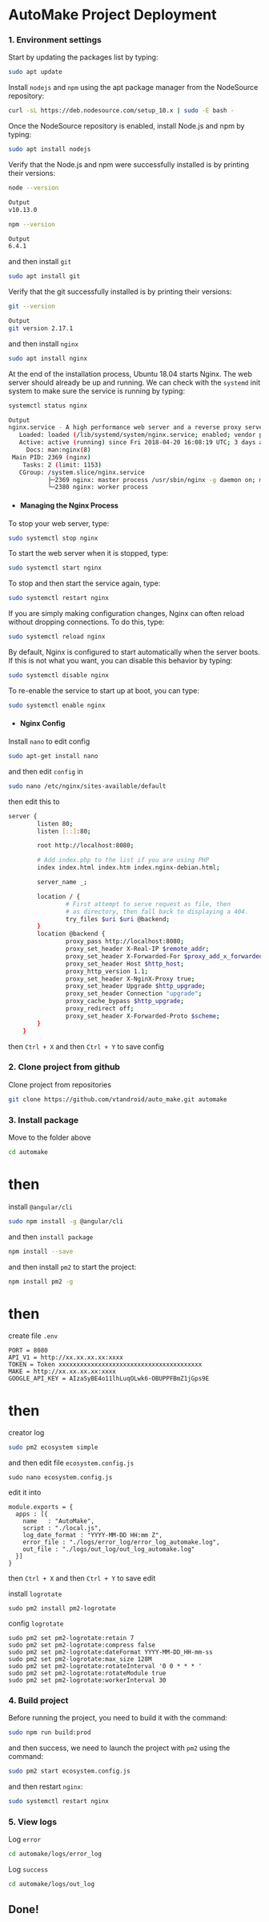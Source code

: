 # AutoMake Project Deployment
### 1. Environment settings

Start by updating the packages list by typing:
```sh
sudo apt update
```
Install ```nodejs``` and ```npm``` using the apt package manager from the NodeSource repository:
```sh
curl -sL https://deb.nodesource.com/setup_10.x | sudo -E bash -
```
Once the NodeSource repository is enabled, install Node.js and npm by typing:
```sh
sudo apt install nodejs
```
Verify that the Node.js and npm were successfully installed is by printing their versions:
```sh
node --version
```
```sh
Output
v10.13.0
```
```sh
npm --version
```
```sh
Output
6.4.1
```
and then install ```git``` 
```sh
sudo apt install git
```
Verify that the git successfully installed is by printing their versions:
```sh
git --version
```
```sh
Output
git version 2.17.1
```
and then install ```nginx```
```sh
sudo apt install nginx
```
At the end of the installation process, Ubuntu 18.04 starts Nginx. The web server should already be up and running.
We can check with the ```systemd``` init system to make sure the service is running by typing:
```sh
systemctl status nginx
```
```sh
Output
nginx.service - A high performance web server and a reverse proxy server
   Loaded: loaded (/lib/systemd/system/nginx.service; enabled; vendor preset: enabled)
   Active: active (running) since Fri 2018-04-20 16:08:19 UTC; 3 days ago
     Docs: man:nginx(8)
 Main PID: 2369 (nginx)
    Tasks: 2 (limit: 1153)
   CGroup: /system.slice/nginx.service
           ├─2369 nginx: master process /usr/sbin/nginx -g daemon on; master_process on;
           └─2380 nginx: worker process
```
- #### Managing the Nginx Process
To stop your web server, type:
```sh
sudo systemctl stop nginx
```
To start the web server when it is stopped, type:
```sh
sudo systemctl start nginx
```
To stop and then start the service again, type:
```sh
sudo systemctl restart nginx
```
If you are simply making configuration changes, Nginx can often reload without dropping connections. To do this, type:
```sh
sudo systemctl reload nginx
```
By default, Nginx is configured to start automatically when the server boots. If this is not what you want, you can disable this behavior by typing:
```sh
sudo systemctl disable nginx
```
To re-enable the service to start up at boot, you can type:
```sh
sudo systemctl enable nginx
```
- #### Nginx Config
Install ```nano``` to edit config
```sh
sudo apt-get install nano
```
and then edit ```config``` in
```sh
sudo nano /etc/nginx/sites-available/default
```
then edit this to
```sh
server {
        listen 80;
        listen [::]:80;

        root http://localhost:8080;

        # Add index.php to the list if you are using PHP
        index index.html index.htm index.nginx-debian.html;

        server_name _;

        location / {
                # First attempt to serve request as file, then
                # as directory, then fall back to displaying a 404.
                try_files $uri $uri @backend;
        }
        location @backend {
                proxy_pass http://localhost:8080;
                proxy_set_header X-Real-IP $remote_addr;
                proxy_set_header X-Forwarded-For $proxy_add_x_forwarded_for;
                proxy_set_header Host $http_host;
                proxy_http_version 1.1;
                proxy_set_header X-NginX-Proxy true;
                proxy_set_header Upgrade $http_upgrade;
                proxy_set_header Connection "upgrade";
                proxy_cache_bypass $http_upgrade;
                proxy_redirect off;
                proxy_set_header X-Forwarded-Proto $scheme;
        }
    }
```
then ```Ctrl + X``` and then ```Ctrl + Y``` to save config

### 2. Clone project from github
Clone project from repositories
```sh
git clone https://github.com/vtandroid/auto_make.git automake
```

### 3. Install package
Move to the folder above
```sh
cd automake
```

# then
install ```@angular/cli```
```sh
sudo npm install -g @angular/cli
```

and then ```install package```

```sh
npm install --save
```

and then install ```pm2``` to start the project:
```sh
npm install pm2 -g
```

# then
create file `.env`
```
PORT = 8080
API_V1 = http://xx.xx.xx.xx:xxxx
TOKEN = Token xxxxxxxxxxxxxxxxxxxxxxxxxxxxxxxxxxxxxxxx
MAKE = http://xx.xx.xx.xx:xxxx
GOOGLE_API_KEY = AIzaSyBE4o11lhLuqOLwk6-OBUPPFBmZ1jGps9E
```

# then
creator log
```sh
sudo pm2 ecosystem simple
```
and then edit file ```ecosystem.config.js```
```
sudo nano ecosystem.config.js
```
edit it into
```
module.exports = {
  apps : [{
    name   : "AutoMake",
    script : "./local.js",
    log_date_format : "YYYY-MM-DD HH:mm Z",
    error_file : "./logs/error_log/error_log_automake.log",
    out_file : "./logs/out_log/out_log_automake.log"
  }]
}
```
then ```Ctrl + X``` and then ```Ctrl + Y``` to save edit

install ```logrotate```
```
sudo pm2 install pm2-logrotate
```

config ```logrotate```
```
sudo pm2 set pm2-logrotate:retain 7
sudo pm2 set pm2-logrotate:compress false
sudo pm2 set pm2-logrotate:dateFormat YYYY-MM-DD_HH-mm-ss
sudo pm2 set pm2-logrotate:max_size 128M
sudo pm2 set pm2-logrotate:rotateInterval '0 0 * * * '
sudo pm2 set pm2-logrotate:rotateModule true
sudo pm2 set pm2-logrotate:workerInterval 30
```

### 4. Build project

Before running the project, you need to build it with the command:
```sh
sudo npm run build:prod
```

and then success, we need to launch the project with ```pm2``` using the command:
```sh
sudo pm2 start ecosystem.config.js
```

and then restart ```nginx```:
```sh
sudo systemctl restart nginx
```

### 5. View logs

Log ```error```

```sh
cd automake/logs/error_log
```

Log ```success```

```sh
cd automake/logs/out_log
```

## Done!